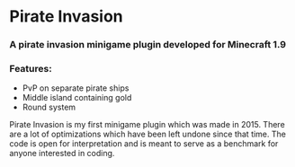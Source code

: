 # Pirate Invasion
### A pirate invasion minigame plugin developed for Minecraft 1.9

### Features:
* PvP on separate pirate ships
* Middle island containing gold
* Round system

Pirate Invasion is my first minigame plugin which was made in 2015. There are a lot of optimizations which have been left undone since that time. The code is open for interpretation and is meant to serve as a benchmark for anyone interested in coding.

